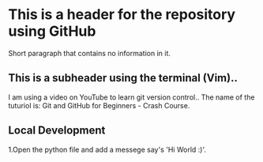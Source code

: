 # This is a header for the repository using GitHub

Short paragraph that contains no information in it.


## This is a subheader using the terminal (Vim)..

I am using a video on YouTube to learn git version control..
The name of the tuturiol is: Git and GitHub for Beginners - Crash Course.

## Local Development

1.Open the python file and add a messege say's 'Hi World :)'.
